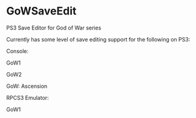 # GoWSaveEdit
PS3 Save Editor for God of War series


Currently has some level of save editing support for the following on PS3:



Console:

GoW1

GoW2

GoW: Ascension



RPCS3 Emulator:

GoW1
